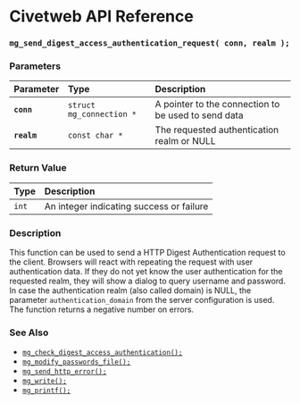 # Civetweb API Reference

### `mg_send_digest_access_authentication_request( conn, realm );`

### Parameters

| Parameter | Type | Description |
| :--- | :--- | :--- |
|**`conn`**|`struct mg_connection *`| A pointer to the connection to be used to send data |
|**`realm`**|`const char *`| The requested authentication realm or NULL |

### Return Value

| Type | Description |
| :--- | :--- |
|`int`| An integer indicating success or failure |

### Description

This function can be used to send a HTTP Digest Authentication request to the client.
Browsers will react with repeating the request with user authentication data.
If they do not yet know the user authentication for the requested realm, they will show
a dialog to query username and password.
In case the authentication realm (also called domain) is NULL, the parameter
`authentication_domain` from the server configuration is used.
The function returns a negative number on errors.

### See Also

* [`mg_check_digest_access_authentication();`](mg_check_digest_access_authentication.md)
* [`mg_modify_passwords_file();`](mg_modify_passwords_file.md)
* [`mg_send_http_error();`](mg_send_http_error.md)
* [`mg_write();`](mg_write.md)
* [`mg_printf();`](mg_printf.md)

